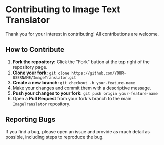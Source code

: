 # Contributing to Image Text Translator

Thank you for your interest in contributing! All contributions are welcome.

## How to Contribute

1.  **Fork the repository:** Click the "Fork" button at the top right of the repository page.
2.  **Clone your fork:** `git clone https://github.com/YOUR-USERNAME/ImageTranslator.git`
3.  **Create a new branch:** `git checkout -b your-feature-name`
4.  Make your changes and commit them with a descriptive message.
5.  **Push your changes to your fork:** `git push origin your-feature-name`
6.  Open a **Pull Request** from your fork's branch to the main `ImageTranslator` repository.

## Reporting Bugs

If you find a bug, please open an issue and provide as much detail as possible, including steps to reproduce the bug.
